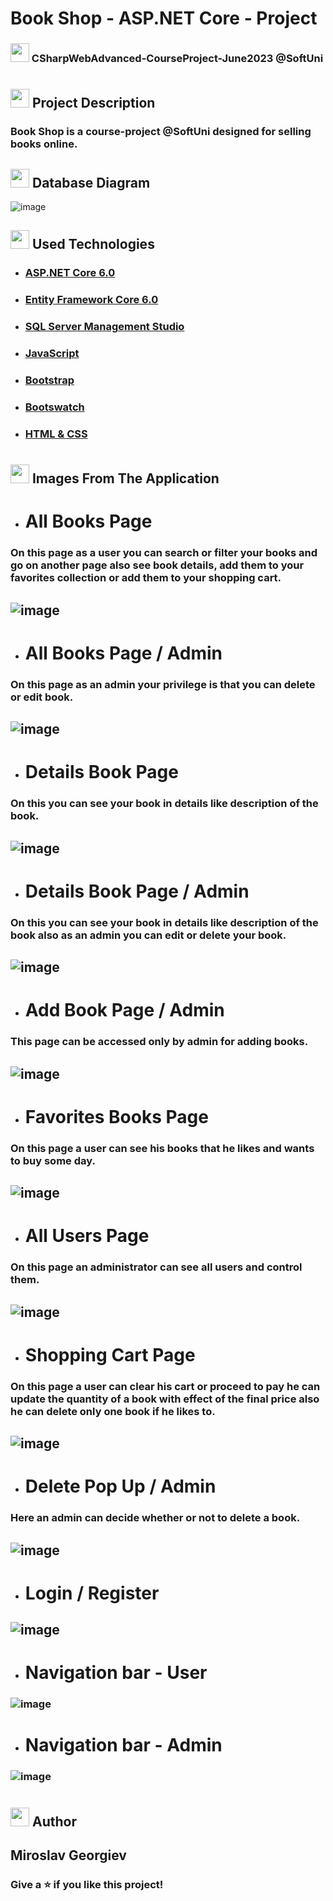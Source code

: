 # Book Shop - ASP.NET Core - Project
### <img src="https://cdn.jsdelivr.net/npm/twemoji@11.3.0/2/svg/1f393.svg" width="30" height="30"> CSharpWebAdvanced-CourseProject-June2023 @SoftUni
#
## <img src="https://cdn.jsdelivr.net/npm/twemoji@11.3.0/2/svg/1f4d1.svg" width="30" height="30"> Project Description

### Book Shop is a course-project @SoftUni designed for selling books online.

## <img src="https://freepngimg.com/save/11641-database-free-download-png/512x512" width="30" height="30"> Database Diagram
![image](https://github.com/Georgiev06/CSharpWebAdvanced-CourseProject-June2023/assets/105492506/1383daa1-5e8d-434a-8712-4a855ae71652)

## <img src="https://cdn.jsdelivr.net/npm/twemoji@11.3.0/2/svg/2692.svg" width="30" height="30"> Used Technologies
- ### [ASP.NET Core 6.0](https://learn.microsoft.com/en-us/aspnet/core/release-notes/aspnetcore-6.0?view=aspnetcore-7.0)
- ### [Entity Framework Core 6.0](https://learn.microsoft.com/en-us/ef/core/what-is-new/ef-core-6.0/whatsnew)
- ### [SQL Server Management Studio](https://learn.microsoft.com/en-us/sql/ssms/sql-server-management-studio-ssms?view=sql-server-ver16)
- ### [JavaScript](https://developer.mozilla.org/en-US/docs/Web/JavaScript)
- ### [Bootstrap](https://getbootstrap.com/)
- ### [Bootswatch](https://bootswatch.com/)
- ### [HTML & CSS](https://www.geeksforgeeks.org/difference-between-html-and-css/)
#

## <img src="https://cdn.jsdelivr.net/npm/twemoji@11.3.0/2/svg/1f4f8.svg" width="30" height="30"> Images From The Application

- # All Books Page
### On this page as a user you can search or filter your books and go on another page also see book details, add them to your favorites collection or add them to your shopping cart.
## ![image](https://github.com/Georgiev06/CSharpWebAdvanced-CourseProject-June2023/assets/105492506/06f81e35-b846-4fbb-a8aa-2e72c89d759a)

- # All Books Page / Admin
### On this page as an admin your privilege is that you can delete or edit book.
## ![image](https://github.com/Georgiev06/CSharpWebAdvanced-CourseProject-June2023/assets/105492506/b18b7c61-9b59-4373-a3b8-dde7a9953afd)

- # Details Book Page
### On this you can see your book in details like description of the book.
## ![image](https://github.com/Georgiev06/CSharpWebAdvanced-CourseProject-June2023/assets/105492506/49c68839-089e-4e90-a5a2-fa32922e898d)

- # Details Book Page / Admin
### On this you can see your book in details like description of the book also as an admin you can edit or delete your book.
## ![image](https://github.com/Georgiev06/CSharpWebAdvanced-CourseProject-June2023/assets/105492506/2f0aa5a7-135c-488a-a1df-293ab4ec28a0)

- # Add Book Page / Admin
### This page can be accessed only by admin for adding books.
## ![image](https://github.com/Georgiev06/CSharpWebAdvanced-CourseProject-June2023/assets/105492506/57d1b534-9d30-48a2-9ec9-638d0ff0f574)

- # Favorites Books Page
### On this page a user can see his books that he likes and wants to buy some day.
## ![image](https://github.com/Georgiev06/CSharpWebAdvanced-CourseProject-June2023/assets/105492506/9a490428-8e74-47c3-84a5-e7c18f7049f3)

- # All Users Page
### On this page an administrator can see all users and control them.
## ![image](https://github.com/Georgiev06/CSharpWebAdvanced-CourseProject-June2023/assets/105492506/e35866d3-a820-4168-978c-bede47bf5e9a)

- # Shopping Cart Page
### On this page a user can clear his cart or proceed to pay he can update the quantity of a book with effect of the final price also he can delete only one book if he likes to.
## ![image](https://github.com/Georgiev06/CSharpWebAdvanced-CourseProject-June2023/assets/105492506/242475e5-33d1-4ee5-b6e1-ebc0baeac963)

- # Delete Pop Up / Admin
### Here an admin can decide whether or not to delete a book.
## ![image](https://github.com/Georgiev06/CSharpWebAdvanced-CourseProject-June2023/assets/105492506/abda3bbf-4888-426f-bbd5-81fd20c77664)

- # Login / Register
## ![image](https://github.com/Georgiev06/CSharpWebAdvanced-CourseProject-June2023/assets/105492506/fe3a0dcc-3c15-43b0-90e4-1d111b42fe9f)

- # Navigation bar - User
### ![image](https://github.com/Georgiev06/CSharpWebAdvanced-CourseProject-June2023/assets/105492506/4837d195-edfa-4d1a-a777-3a51346d895e)

- # Navigation bar - Admin
### ![image](https://github.com/Georgiev06/CSharpWebAdvanced-CourseProject-June2023/assets/105492506/f68782d1-829e-47d9-8511-11d0d5b09dba)
#
## <img src="https://cdn.jsdelivr.net/npm/twemoji@11.3.0/2/svg/270d.svg" width="30" height="30"> Author

## Miroslav Georgiev

### Give a ⭐ if you like this project!

